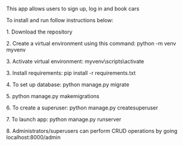 <p>This app allows users to sign up, log in and book cars</p>
<p>To install and run follow instructions below:</p>


<p>1. Download the repository</p>

<p>2. Create a virtual environment using this command: python -m venv myvenv</p>

<p>3. Activate virtual environment: myvenv\scripts\activate</p>

<p>3. Install requirements: pip install -r requirements.txt</p>

<p>4. To set up database: python manage.py migrate</p>

<p>5. python manage.py makemigrations</p>
  
<p>6. To create a superuser: python manage.py createsuperuser</p>

<p>7. To launch app: python manage.py runserver</p>
  
<p>8. Administrators/superusers can perform CRUD operations by going localhost:8000/admin</p>
